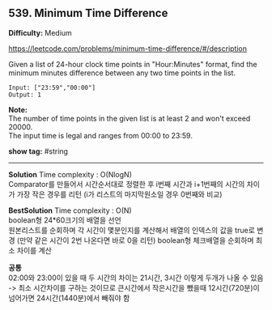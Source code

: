 ## 539. Minimum Time Difference

**Difficulty:** Medium

https://leetcode.com/problems/minimum-time-difference/#/description

Given a list of 24-hour clock time points in "Hour:Minutes" format, find the minimum minutes difference between any two time points in the list.

```
Input: ["23:59","00:00"]
Output: 1
```

**Note:** <br/>
The number of time points in the given list is at least 2 and won't exceed 20000. <br/>
The input time is legal and ranges from 00:00 to 23:59.

**show tag:** \#string

--------------------------------------------

**Solution**
Time complexity : O(NlogN) <br/>
Comparator를 만들어서 시간순서대로 정렬한 후 i번째 시간과 i+1번째의 시간의 차이가 가장 작은 경우를 리턴 (i가 리스트의 마지막원소일 경우 0번째와 비교)

**BestSolution**
Time complexity : O(N) <br/>
boolean형 24\*60크기의 배열을 선언 <br/>
원본리스트를 순회하며 각 시간이 몇분인지를 계산해서 배열의 인덱스의 값을 true로 변경 (만약 같은 시간이 2번 나온다면 바로 0을 리턴)
boolean형 체크배열을 순회하며 최소 차이를 계산 <br>

**공통** <br/>
02:00와 23:00이 있을 때 두 시간의 차이는 21시간, 3시간 이렇게 두개가 나올 수 있음 -> 최소 시간차이를 구하는 것이므로 큰시간에서 작은시간을 뺐을때 12시간(720분)이 넘어가면 24시간(1440분)에서 빼줘야 함
